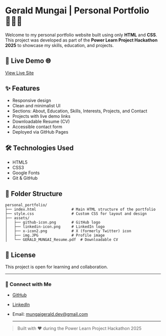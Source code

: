 # Gerald Mungai | Personal Portfolio 👨🏽‍💻

Welcome to my personal portfolio website built using only **HTML** and **CSS**. This project was developed as part of the **Power Learn Project Hackathon 2025** to showcase my skills, education, and projects.

## 🔗 Live Demo 🌐

[View Live Site](https://mungaigerald.github.io/personal_portfolio/)

## ✨ Features

- Responsive design 
- Clean and minimalist UI
- Sections: About, Education, Skills, Interests, Projects, and Contact
- Projects with live demo links
- Downloadable Resume (CV)
- Accessible contact form
- Deployed via GitHub Pages

## 🛠️ Technologies Used

- HTML5
- CSS3
- Google Fonts 
- Git & GitHub

## 📂 Folder Structure

```
personal_portfolio/
├── index.html                # Main HTML structure of the portfolio
├── style.css                 # Custom CSS for layout and design
├── assets/                  
│   ├── github-icon.png       # GitHub logo
│   ├── linkedin-icon.png     # LinkedIn logo
│   ├── x-icon2.png           # X (formerly Twitter) icon
│   ├── img.JPG               # Profile image
│   └── GERALD_MUNGAI_Resume.pdf  # Downloadable CV
```


## 📜 License

This project is open for learning and collaboration.

---

### 👤 Connect with Me

- [GitHub](https://github.com/MungaiGerald)
- [LinkedIn](http://www.linkedin.com/in/gerald-mungai)
- Email: mungaigerald.dev@gmail.com

  ---

> Built with ❤️ during the Power Learn Project Hackathon 2025
